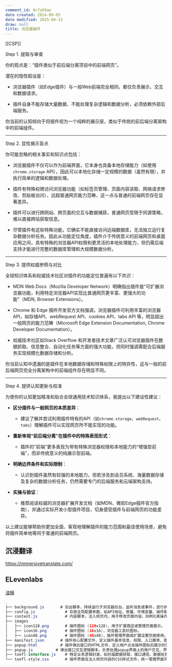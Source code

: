 ```yaml
---
comment_id: 8c7a59ae
date created: 2024-09-05
date modified: 2025-04-13
draw: null
title: 浏览器插件
---
```

[[CSP]]

Step 1. 提取与审查

你的观点是：“插件类似于前后端分离项目中的前端网页”。

潜在的隐性假设是：

- 浏览器插件（如Edge插件）与一般Web前端完全相同，都仅负责展示、交互和数据请求。
    
- 插件自身不能存储大量数据、不能处理复杂逻辑和数据分析，必须依赖外部后端服务。
    

你当前的认知倾向于将插件视为一个纯粹的展示层，类似于传统的前后端分离架构中的前端组件。

---

Step 2. 显性揭示盲点

你可能忽略的相关事实和知识点包括：

- 浏览器插件不仅可以作为前端界面，它本身也具备本地存储能力（如使用`chrome.storage` API），因此可以本地化存储一定规模的数据（虽然有限），并执行简单的逻辑和数据处理。
    
- 插件有特殊权限访问浏览器功能（如标签页管理、页面内容读取、网络请求修改、剪贴板访问），远超普通网页能力范畴，这一点与普通的前端网页存在显著差异。
    
- 插件可以进行跨网站、跨页面的交互与数据捕获，普通网页受限于同源策略，难以直接跨站获取信息。
    
- 尽管插件有这些特殊功能，它确实不能直接访问远端数据库，无法独立运行复杂数据分析任务。因此从功能定位角度，插件介于传统意义的前端网页和桌面应用之间，具有特殊的浏览器API权限和更灵活的本地处理能力，但仍需后端支持才能进行完整的数据库管理和大规模数据分析。
    

---

Step 3. 提供权威参照与对比

全球知识体系和权威技术社区对插件的功能定位普遍有以下共识：

- MDN Web Docs（Mozilla Developer Network）明确指出插件是“可扩展浏览器功能，利用特定浏览器API实现比普通网页更丰富、更强大的功能”（MDN, Browser Extensions）。
    
- Chrome 和 Edge 插件开发官方文档强调，浏览器插件可利用丰富的浏览器API，如存储API、webRequest API、cookies API、tabs API 等，明显超出一般网页的能力范畴（Microsoft Edge Extension Documentation, Chrome Developer Documentation）。
    
- 权威技术社区如Stack Overflow 和开发者技术文章广泛认可浏览器插件在数据抓取、信息整合、自动化任务等方面的强大功能，但同时强调需配合后端服务实现规模化数据存储和分析。
    

你当前认知中遗漏的是插件在本地数据存储和特殊权限上的特异性，这与一般的前后端网页完全分离架构中的前端组件存在明显不同。

---

Step 4. 提供认知更新与校准

为使你的认知更加精准和贴合全球通用技术知识体系，我提出以下建设性建议：

- **区分插件与一般网页的本质差异**：
    
    - 建议了解并尝试利用插件特有的API（如`chrome.storage`、`webRequest`、`tabs`）理解插件可以实现网页所不能实现的功能。
        
- **重新审视“前后端分离”在插件中的特殊表现形式**：
    
    - 插件的“前端”更多表现为带有特殊浏览器权限和本地能力的“增强型前端”，而非传统意义的纯展示型前端。
        
- **明确边界条件和实际限制**：
    
    - 认识到插件虽然有较强的本地能力，但若涉及到会员系统、海量数据存储及复杂的数据分析任务，仍然需要专门的后端服务和云端架构支持。
        
- **实操与验证**：
    
    - 推荐阅读权威的浏览器扩展开发文档（如MDN、微软Edge插件官方指南），并通过实际开发小型插件项目，切身感受插件与前端网页的功能差异。
        

以上建议能够帮助你更加全面、客观地理解插件的能力范围和最佳使用场景，避免将插件简单地等同于普通的前端网页。

## 沉浸翻译

https://immersivetranslate.com/

## ELevenlabs

[油猴](油猴.md)

```Java
.
├── background.js       # 后台脚本，持续运行于浏览器后台，监听消息或事件，进行状态管理或跨脚本通信。
├── config.js             # 存放全局配置参数，如API地址、常量、环境变量、插件配置项等。
├── content.js            # 内容脚本，注入网页内，用于修改页面内容、DOM元素操作以及捕获页面数据。
├── images
│   ├── icon128.png       # 插件图标 (128x128)，用于扩展商店或管理页面展示。
│   ├── icon16.png        # 插件图标 (16x16)，浏览器工具栏图标。
│   ├── icon48.png        # 插件图标 (48x48)，插件管理界面或扩展设置页面使用。
├── manifest.json       # 插件核心配置文件，定义插件基本信息、权限、入口脚本、图标路径、弹窗界面等。
├── popup.html          # 插件弹出窗口的HTML文件，定义用户点击插件图标后展示的界面结构。
├── popup.js          # 弹出窗口交互逻辑脚本，负责处理popup界面上的用户交互、界面更新及调用其他模块。
├── toefl-interface.js    # 特定业务逻辑封装，如托福数据获取、接口通信、数据处理的核心逻辑等。
└── toefl-style.css       # 插件界面及注入网页内容的CSS样式文件，统一管理界面风格和外观设计。

```
